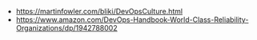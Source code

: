 - https://martinfowler.com/bliki/DevOpsCulture.html
- https://www.amazon.com/DevOps-Handbook-World-Class-Reliability-Organizations/dp/1942788002
